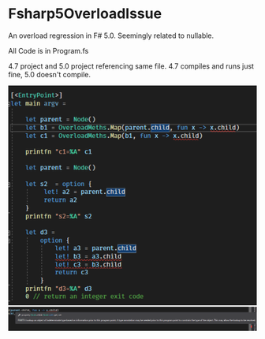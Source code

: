 # Fsharp5OverloadIssue
An overload regression in F# 5.0. Seemingly related to nullable.

All Code is in Program.fs

4.7 project and 5.0 project referencing same file. 4.7 compiles and runs just fine, 5.0 doesn't compile.

![Image of Compiler Red Underlines](VSErrorScreensShot.png)
![Error	FS0072	Lookup on object of indeterminate type based on information prior to this program point. A type annotation may be needed prior to this program point to constrain the type of the object. This may allow the lookup to be resolved.](VSNonsense.png)
